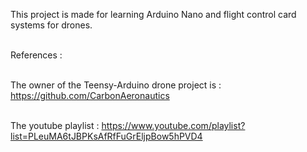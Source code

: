 This project is made for learning Arduino Nano and flight control card systems for drones. <br /> <br />

References : <br /> <br />

  The owner of the Teensy-Arduino drone project is : https://github.com/CarbonAeronautics <br /> <br />
  
  The youtube playlist : https://www.youtube.com/playlist?list=PLeuMA6tJBPKsAfRfFuGrEljpBow5hPVD4
  

